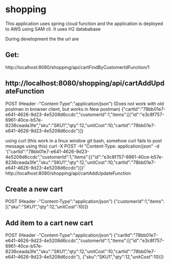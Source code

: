 # shopping
This application uses spring cloud function and the application is deployed to AWS using SAM cli.
It uses H2 datababase 

During development the the url are 
## Get:
http://localhost:8080/shopping/api/cartFindByCustomerIdFunction/1


## http://localhost:8080/shopping/api/cartAddUpdateFunction
POST (Header -"Content-Type":"application/json")
(Does not work with old postman in browser client, but works in New postman)
{"cartId":"78bb01e7-e641-4626-9d23-4e5208d6ccdc","customerId":1,"items":[{"id":"e3c8f757-6961-40ce-b57e-8236ceada3fe","sku":"SKU1","qty":12,"unitCost":10,"cartId":"78bb01e7-e641-4626-9d23-4e5208d6ccdc"}]}

using curl (this work in a linux window git bash, somehow curl fails to post message using this)
curl -X POST -H "Content-Type: application/json" -d '{"cartId":"78bb01e7-e641-4626-9d23-4e5208d6ccdc","customerId":1,"items":[{"id":"e3c8f757-6961-40ce-b57e-8236ceada3fe","sku":"SKU1","qty":12,"unitCost":10,"cartId":"78bb01e7-e641-4626-9d23-4e5208d6ccdc"}]}'  http://localhost:8080/shopping/api/cartAddUpdateFunction

## Create a new cart
POST (Header -"Content-Type":"application/json")
{"customerId":1,"items":[{"sku":"SKU1","qty":12,"unitCost":10}]}

## Add item to a cart new cart
POST (Header -"Content-Type":"application/json")
{"cartId":"78bb01e7-e641-4626-9d23-4e5208d6ccdc","customerId":1,"items":[{"id":"e3c8f757-6961-40ce-b57e-8236ceada3fe","sku":"SKU1","qty":12,"unitCost":10,"cartId":"78bb01e7-e641-4626-9d23-4e5208d6ccdc"}, {"sku":"SKU1","qty":12,"unitCost":10}]}
